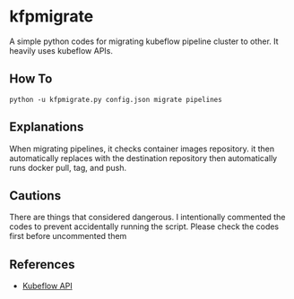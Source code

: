 # kfpmigrate

A simple python codes for migrating kubeflow pipeline cluster to other. It heavily uses kubeflow APIs.

## How To

```
python -u kfpmigrate.py config.json migrate pipelines
```

## Explanations

When migrating pipelines, it checks container images repository. it then automatically replaces with the destination repository then automatically runs docker pull, tag, and push.

## Cautions

There are things that considered dangerous. I intentionally commented the codes to prevent accidentally running the script. Please check the codes first before uncommented them

## References

- [Kubeflow API](https://kubeflow-pipelines.readthedocs.io)


